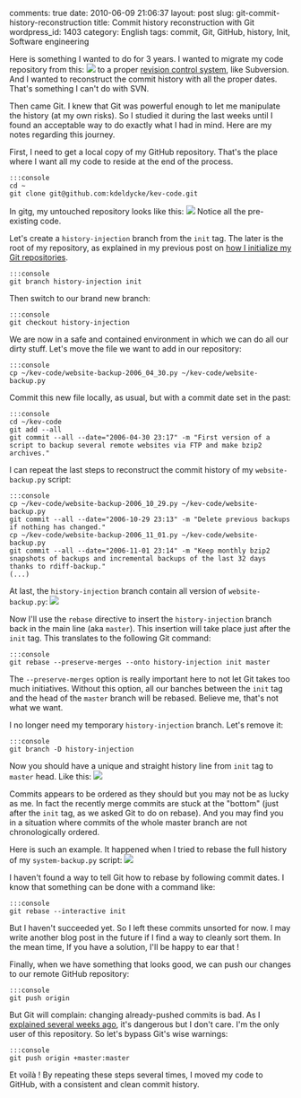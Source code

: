 comments: true
date: 2010-06-09 21:06:37
layout: post
slug: git-commit-history-reconstruction
title: Commit history reconstruction with Git
wordpress_id: 1403
category: English
tags: commit, Git, GitHub, history, Init, Software engineering

Here is something I wanted to do for 3 years. I wanted to migrate my code repository from this:
[![](http://kevin.deldycke.com/wp-content/uploads/2010/05/dumb-code-revision-control-system-237x300.png)](http://kevin.deldycke.com/wp-content/uploads/2010/05/dumb-code-revision-control-system.png)
to a proper [revision control system](http://en.wikipedia.org/wiki/Revision_control), like Subversion. And I wanted to reconstruct the commit history with all the proper dates. That's something I can't do with SVN.

Then came Git. I knew that Git was powerful enough to let me manipulate the history (at my own risks). So I studied it during the last weeks until I found an acceptable way to do exactly what I had in mind. Here are my notes regarding this journey.

First, I need to get a local copy of my GitHub repository. That's the place where I want all my code to reside at the end of the process.


    :::console
    cd ~
    git clone git@github.com:kdeldycke/kev-code.git




In gitg, my untouched repository looks like this:
[![](http://kevin.deldycke.com/wp-content/uploads/2010/05/git-repository-at-start-300x154.png)](http://kevin.deldycke.com/wp-content/uploads/2010/05/git-repository-at-start.png)
Notice all the pre-existing code.

Let's create a `history-injection` branch from the `init` tag. The later is the root of my repository, as explained in my previous post on [how I initialize my Git repositories](http://kevin.deldycke.com/2010/05/initialize-git-repositories/).


    :::console
    git branch history-injection init




Then switch to our brand new branch:


    :::console
    git checkout history-injection




We are now in a safe and contained environment in which we can do all our dirty stuff. Let's move the file we want to add in our repository:


    :::console
    cp ~/kev-code/website-backup-2006_04_30.py ~/kev-code/website-backup.py




Commit this new file locally, as usual, but with a commit date set in the past:


    :::console
    cd ~/kev-code
    git add --all
    git commit --all --date="2006-04-30 23:17" -m "First version of a script to backup several remote websites via FTP and make bzip2 archives."




I can repeat the last steps to reconstruct the commit history of my `website-backup.py` script:


    :::console
    cp ~/kev-code/website-backup-2006_10_29.py ~/kev-code/website-backup.py
    git commit --all --date="2006-10-29 23:13" -m "Delete previous backups if nothing has changed."
    cp ~/kev-code/website-backup-2006_11_01.py ~/kev-code/website-backup.py
    git commit --all --date="2006-11-01 23:14" -m "Keep monthly bzip2 snapshots of backups and incremental backups of the last 32 days thanks to rdiff-backup."
    (...)




At last, the `history-injection` branch contain all version of `website-backup.py`:
[![](http://kevin.deldycke.com/wp-content/uploads/2010/05/history-injection-branch-300x187.png)](http://kevin.deldycke.com/wp-content/uploads/2010/05/history-injection-branch.png)

Now I'll use the `rebase` directive to insert the `history-injection` branch back in the main line (aka `master`). This insertion will take place just after the `init` tag. This translates to the following Git command:


    :::console
    git rebase --preserve-merges --onto history-injection init master



The `--preserve-merges` option is really important here to not let Git takes too much initiatives. Without this option, all our banches between the `init` tag and the head of the `master` branch will be rebased. Believe me, that's not what we want.

I no longer need my temporary `history-injection` branch. Let's remove it:


    :::console
    git branch -D history-injection




Now you should have a unique and straight history line from `init` tag to `master` head. Like this:
[![](http://kevin.deldycke.com/wp-content/uploads/2010/05/rebased-history-injection-branch-300x187.png)](http://kevin.deldycke.com/wp-content/uploads/2010/05/rebased-history-injection-branch.png)

Commits appears to be ordered as they should but you may not be as lucky as me. In fact the recently merge commits are stuck at the "bottom" (just after the `init` tag, as we asked Git to do on rebase). And you may find you in a situation where commits of the whole master branch are not chronologically ordered.

Here is such an example. It happened when I tried to rebase the full history of my `system-backup.py` script:
[![](http://kevin.deldycke.com/wp-content/uploads/2010/05/system-backup-script-rebase-300x187.png)](http://kevin.deldycke.com/wp-content/uploads/2010/05/system-backup-script-rebase.png)

I haven't found a way to tell Git how to rebase by following commit dates. I know that something can be done with a command like:


    :::console
    git rebase --interactive init



But I haven't succeeded yet. So I left these commits unsorted for now. I may write another blog post in the future if I find a way to cleanly sort them. In the mean time, If you have a solution, I'll be happy to ear that !

Finally, when we have something that looks good, we can push our changes to our remote GitHub repository:


    :::console
    git push origin




But Git will complain: changing already-pushed commits is bad. As I [explained several weeks ago](http://kevin.deldycke.com/2010/05/how-to-fix-bad-commit-authorship-git/), it's dangerous but I don't care. I'm the only user of this repository. So let's bypass Git's wise warnings:


    :::console
    git push origin +master:master




Et voilà ! By repeating these steps several times, I moved my code to GitHub, with a consistent and clean commit history.

